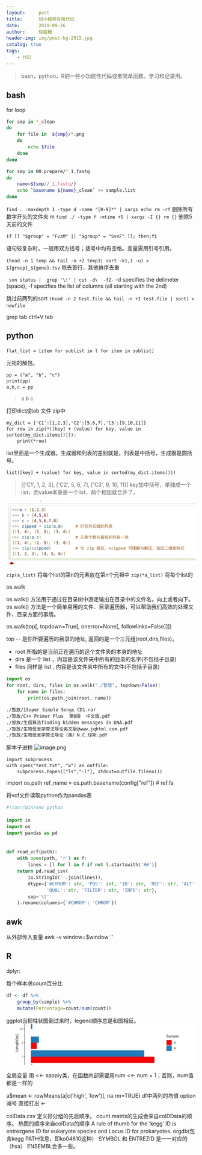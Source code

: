 ```yaml
---
layout:     post 
title:      短小精悍有用代码 		
date:       2019-09-16	
author:     琼脂糖					
header-img: img/post-bg-2015.jpg 
catalog: true 				
tags:				
    - 代码
---
```


> bash，python，R的一些小功能性代码或者简单函数。学习和记录用。

## bash

for loop
```bash
for smp in *_clean
do
	for file in  ${smp}/*.png
	do
		echo $file
	done
done
```

```bash
for smp in 00.prepare/*_1.fastq
do
	name=${smp//_1.fastq/}
	echo `basename ${name}_clean` >> sample.list
done
```

`find . -maxdepth 1 -type d -name "[0-9]*" | xargs echo rm -rf`
删除所有数字开头的文件夹
m
`find ./ -type f -mtime +5 | xargs -I {} rm {}`
删除5天前的文件
```
if [[ "$group" = "FvsM" || "$group" = "SvsF" ]]; then;fi
```
语句较复杂时，一般用双方括号；括号中均有空格。变量需用引号引用。

`(head -n 1 temp && tail -n +2 temp3| sort -k1,1 -u) > ${group}_${gene}.tsv`
除去首行，其他排序去重

` svn status |  grep '\!' | cut -d\  -f2-`
-d specifies the delimeter (space), -f specifies the list of columns (all starting with the 2nd)

跳过前两列的sort
`(head -n 2 test.file && tail -n +3 test.file | sort) > newfile`

grep tab
ctrl+V tab

## python

`flat_list = [item for sublist in l for item in sublist]`


元祖的解包。
```
pp = ("a", "b", "c")
print(pp)
a,b,c = pp
```
>a b c


打印dict成tab 文件
zip中
```
my_dict = {'C1':[1,2,3],'C2':[5,6,7],'C3':[9,10,11]}
for row in zip(*([key] + (value) for key, value in sorted(my_dict.items()))):
    print(*row)
```

list里面是一个生成器。生成器和列表的差别就是，列表是中括号，生成器是圆括号。
```
list([key] + (value) for key, value in sorted(my_dict.items()))
```
>[['C1', 1, 2, 3], ['C2', 5, 6, 7], ['C3', 9, 10, 11]]
key加中括号，单独成一个list，而value本身是一个list，两个相加就合并了。

![](media/15705168600668.jpg)

`zip(a_list)` 
将每个list的第n的元素放在第n个元祖中
`zip(*a_list)`
将每个list的

os.walk

os.walk() 方法用于通过在目录树中游走输出在目录中的文件名，向上或者向下。
os.walk() 方法是一个简单易用的文件、目录遍历器，可以帮助我们高效的处理文件、目录方面的事情。

os.walk(top[, topdown=True[, onerror=None[, followlinks=False]]])

top -- 是你所要遍历的目录的地址, 返回的是一个三元组(root,dirs,files)。

- root 所指的是当前正在遍历的这个文件夹的本身的地址
- dirs 是一个 list ，内容是该文件夹中所有的目录的名字(不包括子目录)
- files 同样是 list , 内容是该文件夹中所有的文件(不包括子目录)

```python
import os
for root, dirs, files in os.walk("./暂放", topdown=False):
    for name in files:
        print(os.path.join(root, name))
```

```bash
./暂放/1Super Simple Songs CD1.rar
./暂放/C++ Primer Plus  第6版  中文版.pdf
./暂放/生信算法finding hidden messages in DNA.pdf
./暂放/生物信息学算法导论英文版@www.jqhtml.com.pdf
./暂放/生物信息学算法导论（美）N.C.琼斯.pdf
```

脚本子进程
![image.png](https://upload-images.jianshu.io/upload_images/7901162-5244fb60fed469b4.png?imageMogr2/auto-orient/strip%7CimageView2/2/w/1240)
```
import subprocess
with open("test.txt", "w") as outfile:
    subprocess.Popen(["ls","-l"], stdout=outfile.fileno())
```

import os.path
ref_name = os.path.basename(config["ref"]) # ref.fa


将vcf文件读取python作为pandas表
```python
#!/usr/bin/env python

import io
import os
import pandas as pd


def read_vcf(path):
    with open(path, 'r') as f:
        lines = [l for l in f if not l.startswith('##')]
    return pd.read_csv(
        io.StringIO(''.join(lines)),
        dtype={'#CHROM': str, 'POS': int, 'ID': str, 'REF': str, 'ALT': str,
               'QUAL': str, 'FILTER': str, 'INFO': str},
        sep='\t'
    ).rename(columns={'#CHROM': 'CHROM'})
```
## awk
从外部传入变量
awk -v window=$window  ''
## R

dplyr:

每个样本求count百分比

```R
df <- df %>% 
    group_by(sample) %>%
    mutate(Percentage=count/sum(count))
```

ggplot当把柱状图倒过来时，legend顺序总是和图相反。
![](media/15705168730003.jpg)




全局变量 用 <<-
sapply类，在函数内部需要用num <<- num + 1；否则，num值都是一样的

a$mean <- rowMeans(a[c('high', 'low')], na.rm=TRUE)
df中两列的均值
option 减号 直接打出 <-

colData.csv 定义好分组的先后顺序。
count.matrix的生成会来自colDData的顺序。
热图的顺序来自colData的顺序
A rule of thumb for the ‘kegg’ ID is entrezgene ID for eukaryote species and Locus ID for prokaryotes.
orgdb(包含kegg PATH信息，即ko04610这种）
SYMBOL 和 ENTREZID 是一一对应的（hsa）
ENSEMBL会多一些。 

